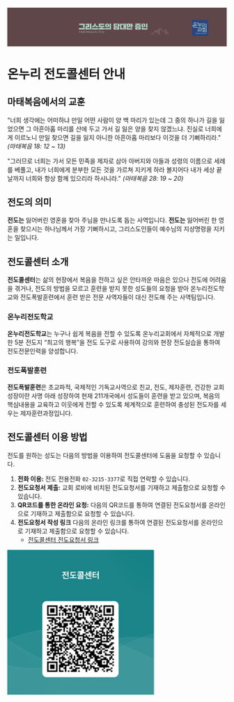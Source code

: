 

![Banner Image](../../public/banner.png)


# 온누리 전도콜센터 안내

## 마태복음에서의 교훈

"너희 생각에는 어떠하냐 만일 어떤 사람이 양 백 마리가 있는데 그 중의 하나가 길을 잃었으면 그 아흔아홉 마리를 산에 두고 가서 길 잃은 양을 찾지 않겠느냐. 진실로 너희에게 이르노니 만일 찾으면 길을 잃지 아니한 아흔아홉 마리보다 이것을 더 기뻐하리라." _(마태복음 18: 12 ~ 13)_

"그러므로 너희는 가서 모든 민족을 제자로 삼아 아버지와 아들과 성령의 이름으로 세례를 베풀고, 내가 너희에게 분부한 모든 것을 가르쳐 지키게 하라 볼지어다 내가 세상 끝날까지 너희와 항상 함께 있으리라 하시니라." _(마태복음 28: 19 ~ 20)_

## 전도의 의미

**전도는** 잃어버린 영혼을 찾아 주님을 만나도록 돕는 사역입니다. 
**전도는** 잃어버린 한 영혼을 찾으시는 하나님께서 가장 기뻐하시고, 그리스도인들이 예수님의 지상명령을 지키는 일입니다.

## 전도콜센터 소개

**전도콜센터**는 삶의 현장에서 복음을 전하고 싶은 안타까운 마음은 있으나 전도에 어려움을 겪거나, 전도의 방법을 모르고 훈련을 받지 못한 성도들의 요청을 받아 온누리전도학교와 전도폭발훈련에서 훈련 받은 전문 사역자들이 대신 전도해 주는 사역팀입니다.

### 온누리전도학교

**온누리전도학교**는 누구나 쉽게 복음을 전할 수 있도록 온누리교회에서 자체적으로 개발한 5분 전도지 “최고의 행복”을 전도 도구로 사용하여 강의와 현장 전도실습을 통하여 전도전문인력을 양성합니다.

### 전도폭발훈련

**전도폭발훈련**은 초교파적, 국제적인 기독교사역으로 친교, 전도, 제자훈련, 건강한 교회 성장이란 사명 아래 성장하여 현재 211개국에서 성도들이 훈련을 받고 있으며, 복음의 핵심내용을 교육하고 이웃에게 전할 수 있도록 체계적으로 훈련하여 충성된 전도자를 세우는 제자훈련과정입니다.

## 전도콜센터 이용 방법

전도를 원하는 성도는 다음의 방법을 이용하여 전도콜센터에 도움을 요청할 수 있습니다.

1. **전화 이용:** 전도 전용전화 `02-3215-3377`로 직접 연락할 수 있습니다.
2. **전도요청서 제출:** 교회 로비에 비치된 전도요청서를 기재하고 제출함으로 요청할 수 있습니다.
3. **QR코드를 통한 온라인 요청:** 다음의 QR코드를 통하여 연결된 전도요청서를 온라인으로 기재하고 제출함으로 요청할 수 있습니다.
4. **전도요청서 작성 링크** 다음의 온라인 링크를 통하여 연결된 전도요청서를 온라인으로 기재하고 제출함으로 요청할 수 있습니다.
   - [전도콜센터 전도요청서 링크](https://forms.office.com/Pages/ResponsePage.aspx?id=DQSIkWdsW0yxEjajBLZtrQAAAAAAAAAAAAMAACaDp5JUQzU1MlVSSkJTQjhJSU9NTldVTkdNMVNPUy4u&origin=QRCode)

![QR code](../../public/qr_code.png)